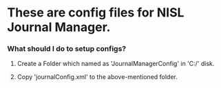 # These are config files for NISL Journal Manager. 
### What should I do to setup configs?
1. Create a Folder which named as 'JournalManagerConfig' in 'C:/' disk.

2. Copy 'journalConfig.xml' to the above-mentioned folder.
